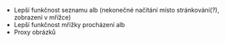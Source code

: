 - Lepší funkčnost seznamu alb (nekonečné načítání místo stránkování(?), zobrazení v mřížce)
- Lepší funkčnost mřížky procházení alb
- Proxy obrázků